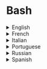 # Bash

<details>
  <summary>English</summary>
  
  ### Materials
- [Bash Introduction How-To](http://tldp.org/HOWTO/Bash-Prog-Intro-HOWTO.html)
- [Advanced Bash-Scripting Guide](https://www.tldp.org/LDP/abs/html/)
- [Wikibooks](https://en.wikibooks.org/wiki/Bash_Shell_Scripting)
- [Bash by Example](http://matt.might.net/articles/bash-by-example/)
- [Understanding Bash](https://www.linuxjournal.com/content/understanding-bash-elements-programming)
- [Wikipedia](https://en.wikipedia.org/wiki/Bash_(Unix_shell))
- [Bash Cheat Sheet](https://devhints.io/bash)
- [Shell Scripting Tutorial](https://www.shellscript.sh/)
- [Bash Intro](https://en.wikiversity.org/wiki/Bash_programming/Introduction)
- [Quick Bash Guide](https://www.panix.com/~elflord/unix/bash-tute.html)
- [Awesome Bash](https://github.com/awesome-lists/awesome-bash)
- [Terminals are Sexy](https://terminalsare.sexy/)
- [Awesome Shell](https://github.com/alebcay/awesome-shell)
- [Learn Shell](https://www.learnshell.org/)
- [Bash Beginners](https://help.ubuntu.com/community/Beginners/BashScripting)
- [Ryans Tutorials](https://ryanstutorials.net/bash-scripting-tutorial/)
- [Learn X in Y minutes](https://learnxinyminutes.com/docs/bash/)
- [Bash Pitfalls](https://mywiki.wooledge.org/BashPitfalls)
- [Basics of Bash](https://clubmate.fi/basics-of-bash-programming-aka-shell-scripting/)
- [Reddit](https://www.reddit.com/r/bash/)
- [Basic Bash Programming](https://www.uio.no/studier/emner/matnat/ifi/INF3331/h11/bash.pdf)
- [Bash Scripting for Beginning System Administrators](https://www.ibm.com/developerworks/aix/library/au-getstartedbash/index.html)
- [Bash Overview](https://www.cs.cmu.edu/~15131/f17/topics/bash/)
- [Cheat.sh](https://cheat.sh/)
- [Chapter 5 Bash](https://bookdown.org/sean/the-unix-workbench/bash-programming.html)
- [Bash Reference Manual](https://tiswww.case.edu/php/chet/bash/bashref.html)
- [Bash Guide](https://www.tldp.org/LDP/Bash-Beginners-Guide/Bash-Beginners-Guide.pdf)
- [Bash Cheat Sheet](https://learncodethehardway.org/unix/bash_cheat_sheet.pdf)
- [Bash Cookbook](http://index-of.co.uk/Linux/Linux%20Bash%20Programming%20CookBook.pdf)
- [Shell Scripting Cookbook](https://gutl.jovenclub.cu/wp-content/uploads/2013/10/Linux.Shell_.Scripting.Cookbook.pdf)
- [Bash Cheat Sheet](https://github.com/LeCoupa/awesome-cheatsheets/blob/master/languages/bash.sh)
- [Bash Great Reference](https://ss64.com/bash/)
- [Getting Started with Bash](http://www.hypexr.org/bash_tutorial.php)
- [Bash Advanced Topics](https://storm.cis.fordham.edu/~zhang/cs3130/slides/ShellAdvanced.pdf)
- [Basic Shell Scripting](http://www.hpc.lsu.edu/training/weekly-materials/2016-Fall/HPC_Shell_Scripting_Fall2016.pdf)
- [Run Bash Online](https://rextester.com/l/bash)
- [Bash Shell Programming in Linux](https://arachnoid.com/linux/shell_programming.html)
- [101 Bash Commands and Tips for Beginners to Experts](https://dev.to/awwsmm/101-bash-commands-and-tips-for-beginners-to-experts-30je)
- [Derek Banas Tutorial](https://www.youtube.com/watch?v=hwrnmQumtPw)
- [Traversy Media Crash Course](https://www.youtube.com/watch?v=v-F3YLd6oMw)
- [Beginners Guide](https://www.youtube.com/watch?v=oxuRxtrO2Ag)
- [TutorialLinux](https://www.youtube.com/watch?v=xtS2NiABf54&amp;list=PLtK75qxsQaMIlFCcFZpTBLnaCJ0I0uiaY)
- [Bash Basics](https://www.youtube.com/watch?v=QGvvJO5UIs4&amp;list=PL2284887FAE36E6D8)
- [Naresh Technologies](https://www.youtube.com/watch?v=_OHi608AbeA&amp;list=PLVlQHNRLflP8WncRgkwFqTOzRf_GSgl00)
</details>

<details>
  <summary>French</summary>
  
  ### Materials
- [Programmation en Bash](http://www.iro.umontreal.ca/~lesagee/bash.html)
- [Wikibook Bash](https://fr.wikibooks.org/wiki/Programmation_Bash/Scripts)
- [Programmation Bash](https://upload.wikimedia.org/wikipedia/commons/1/1a/Programmation_Bash-fr.pdf)
- [OpenClassRooms](https://openclassrooms.com/fr/courses/43538-reprenez-le-controle-a-laide-de-linux/42867-introduction-aux-scripts-shell)
- [Introduction à la programmation en Bash](http://aral.iut-rodez.fr/fr/sanchis/enseignement/bash/)
- [Shells de Linux](http://hautrive.free.fr/linux/page-shell-linux.html)
</details>

<details>
  <summary>Italian</summary>
  
  ### Materials
- [Programmazione della Shell Bash](http://www.aquilante.net/doc/bash_programming.pdf)
- [Guida Avanzata di Scripting Bash](https://www.dmi.unict.it/diraimondo/web/wp-content/uploads/classes/so/mirror-stuff/abs-guide.pdf)
- [La Shell di Unix](http://www.di.unipi.it/~cardillo/labso/files/note-shell/bash-02-I-scripting.pdf)
- [Guida Avanzata](http://www.pluto.it/files/ildp/guide/abs/index.html)
- [Programmazione Bash](https://homes.di.unimi.it/piuri/pages/didattica/SO/mat/3-scripting.pdf)
- [La Programmazione di Shell](http://profs.sci.univr.it/~bombieri/LESO0809/pdf/4-ProgrammazioneShell.pdf)
- [Programmazione della Shell](https://www.edatlas.it/scarica/informatica/info_reti_sistemi/Inserto1/Linux5.pdf)
</details>

<details>
  <summary>Portuguese</summary>
  
  ### Materials
- [Programação em Bash](http://www.di.ubi.pt/~operativos/praticos/pdf/3-bash.pdf)
- [Shell Básico](https://e-tinet.com/linux/programacao-shell-script/)
- [Programação do Shell](http://www.dsc.ufcg.edu.br/~jacques/cursos/progsh/progshell.htm)
- [Programação com Shell Script](https://www.vivaolinux.com.br/artigo/Programacao-com-Shell-Script)
- [Curso de Shell](http://rberaldo.com.br/curso-de-shell-script-modulo-1-scripts-shell-estruturas/)
- [Shell Script do Zero](http://metamorphoselinux.net/Shell_Script_do_Zero.pdf)
- [Programando em Shell](http://www.devin.com.br/shell_script/)
- [Linux Shell Essentials](https://www.devmedia.com.br/linux-shell-essentials/20158)
- [Bash, ou como computeiros ganham tempo](http://www.inf.ufpr.br/roberto/ci064/labBash-2.html)
</details>

<details>
  <summary>Russian</summary>
  
  ### Materials
- [Bash Cheat Sheet](https://tproger.ru/translations/bash-cheatsheet/)
- [Bash Guide](https://www.opennet.ru/docs/RUS/bash_scripting_guide/)
- [Bash Documentation](http://www.fpublisher.ru/documentation/bash_documentation)
- [Bash Conspect](http://www.ods.com.ua/koi/unix/bash-conspect.html)
- [Bash Commands](http://gahcep.github.io/blog/2012/07/28/unix-bash-shell-prompt/)
- [Bash Command List](http://najomi.org/_nix/bash)
- [Bash Guide](https://ruvds.com/doc/bash.pdf)
- [Advanced Bash-Scripting Guide](https://disnetern.ru/wp-content/uploads/2016/11/Advanced-Bash-Scripting-Guide.pdf)
- [Bash Scripts](http://mit.spbau.ru/files/bash-scripts_0.pdf)
</details>

<details>
  <summary>Spanish</summary>
  
  ### Materials
- [Programación en Bash](http://es.tldp.org/COMO-INSFLUG/COMOs/Bash-Prog-Intro-COMO/Bash-Prog-Intro-COMO.html#toc2)
- [Programando en Bash](https://blog.desdelinux.net/programando-en-bash-parte-1/)
- [Linux y Bash](http://www.aprendeaprogramar.com/course/view.php?id=10)
- [Programación Shell](https://www.freeshell.de/~rasoda/programacion/guia-shell.pdf)
- [Programación de Shell Scripts](https://www.fceia.unr.edu.ar/~diegob/so/presenta/02-ShellScripts.pdf)
- [Programación Shell-Script](http://persoal.citius.usc.es/tf.pena/ASR/Tema_2html/node20.html)
</details>